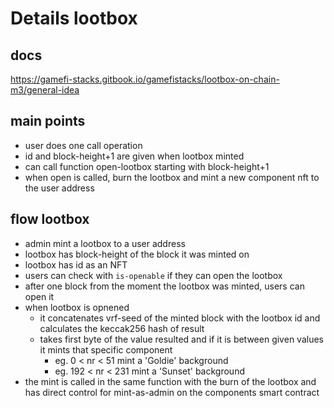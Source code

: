 # Details lootbox

## docs

https://gamefi-stacks.gitbook.io/gamefistacks/lootbox-on-chain-m3/general-idea

## main points

- user does one call operation
- id and block-height+1 are given when lootbox minted
- can call function open-lootbox starting with block-height+1
- when open is called, burn the lootbox and mint a new component nft to the user address

## flow lootbox

- admin mint a lootbox to a user address
- lootbox has block-height of the block it was minted on
- lootbox has id as an NFT
- users can check with `is-openable` if they can open the lootbox
- after one block from the moment the lootbox was minted, users can open it
- when lootbox is opnened
  - it concatenates vrf-seed of the minted block with the lootbox id and calculates the keccak256 hash of result
  - takes first byte of the value resulted and if it is between given values it mints that specific component
    - eg. 0 < nr < 51 mint a 'Goldie' background
    - eg. 192 < nr < 231 mint a 'Sunset' background
- the mint is called in the same function with the burn of the lootbox and has direct control for mint-as-admin on the components smart contract
